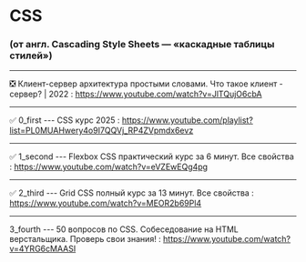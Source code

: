 # CSS 

### (от англ. Cascading Style Sheets — «каскадные таблицы стилей»)

____

❎ Клиент-сервер архитектура простыми словами. Что такое клиент - сервер? | 2022 : https://www.youtube.com/watch?v=JlTQujO6cbA

____

✅ 0_first --- CSS курс 2025 : https://www.youtube.com/playlist?list=PL0MUAHwery4o9I7QQVj_RP4ZVpmdx6evz

____

✅ 1_second --- Flexbox CSS практический курс за 6 минут. Все свойства : https://www.youtube.com/watch?v=eVZEwEQg4pg

____

✅ 2_third --- Grid CSS полный курс за 13 минут. Все свойства : https://www.youtube.com/watch?v=MEOR2b69Pl4

____

3_fourth --- 50 вопросов по CSS. Собеседование на HTML верстальщика. Проверь свои знания! : https://www.youtube.com/watch?v=4YRG6cMAASI
